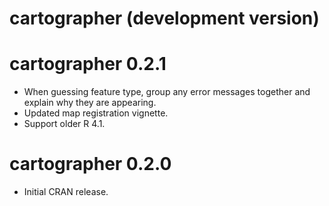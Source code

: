 # cartographer (development version)

# cartographer 0.2.1

* When guessing feature type, group any error messages together and explain why they are appearing.
* Updated map registration vignette.
* Support older R 4.1.

# cartographer 0.2.0

* Initial CRAN release.

